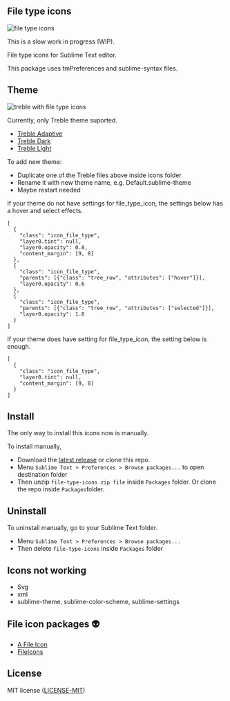 ## File type icons

![file type icons](https://github.com/53v3n3d4/file-type-icons/blob/main/assets/screenshot.png "Screenshot")

This is a slow work in progress (WIP).  

File type icons for Sublime Text editor.  

This package uses tmPreferences and sublime-syntax files.

## Theme

![treble with file type icons](https://github.com/53v3n3d4/file-type-icons/blob/main/assets/treble-light-screenshot.png "Treble Light Screenshot")

Currently, only Treble theme suported.  

- [Treble Adaptive](https://github.com/53v3n3d4/file-type-icons/blob/main/icons/Treble%20Adaptive.sublime-theme)
- [Treble Dark](https://github.com/53v3n3d4/file-type-icons/blob/main/icons/Treble%20Dark.sublime-theme)
- [Treble Light](https://github.com/53v3n3d4/file-type-icons/blob/main/icons/Treble%20Light.sublime-theme)

To add new theme:
- Duplicate one of the Treble files above inside icons folder
- Rename it with new theme name, e.g. Default.sublime-theme
- Maybe restart needed

If your theme do not have settings for file_type_icon, the settings below has a hover and select effects.
```
[
  {
    "class": "icon_file_type",
    "layer0.tint": null,
    "layer0.opacity": 0.8,
    "content_margin": [9, 8]
  },
  {
    "class": "icon_file_type",
    "parents": [{"class": "tree_row", "attributes": ["hover"]}],
    "layer0.opacity": 0.6
  },
  {
    "class": "icon_file_type",
    "parents": [{"class": "tree_row", "attributes": ["selected"]}],
    "layer0.opacity": 1.0
  }
]
```

If your theme does have setting for file_type_icon, the setting below is enough.  
```
[
  {
    "class": "icon_file_type",
    "layer0.tint": null,
    "content_margin": [9, 8]
  }
]
```

## Install

The only way to install this icons now is manually.

To install manually,
- Download the [latest release](https://github.com/53v3n3d4/file-type-icons/releases) or clone this repo.
- Menu `Sublime Text > Preferences > Browse packages...` to open destination folder
- Then unzip `file-type-icons zip file` inside `Packages` folder. Or clone the repo inside `Packages`folder.

## Uninstall

To uninstall manually, go to your Sublime Text folder.
- Menu `Sublime Text > Preferences > Browse packages...`
- Then delete `file-type-icons` inside `Packages` folder

## Icons not working

- Svg
- xml
- sublime-theme, sublime-color-scheme, sublime-settings

## File icon packages :alien:

- [A File Icon](https://github.com/SublimeText/AFileIcon)
- [FileIcons](https://github.com/braver/FileIcons)

## License

MIT license ([LICENSE-MIT](LICENSE))
